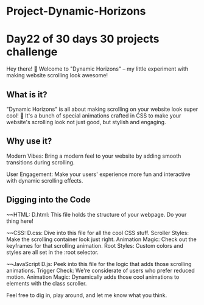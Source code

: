 # Project-Dynamic-Horizons
# Day22 of 30 days 30 projects challenge

Hey there! 👋 Welcome to "Dynamic Horizons" – my little experiment with making website scrolling look awesome!

## What is it?
"Dynamic Horizons" is all about making scrolling on your website look super cool! 🌟  It's a bunch of special animations crafted in CSS to make your website's scrolling look not just good, but stylish and engaging.

## Why use it?
Modern Vibes: Bring a modern feel to your website by adding smooth transitions during scrolling.

User Engagement: Make your users' experience more fun and interactive with dynamic scrolling effects.

## Digging into the Code 
~~HTML:
D.html: This file holds the structure of your webpage. Do your thing here!


~~CSS:
D.css: Dive into this file for all the cool CSS stuff.
Scroller Styles: Make the scrolling container look just right.
Animation Magic: Check out the keyframes for that scrolling animation.
Root Styles: Custom colors and styles are all set in the :root selector.


~~JavaScript
D.js: Peek into this file for the logic that adds those scrolling animations.
Trigger Check: We're considerate of users who prefer reduced motion.
Animation Magic: Dynamically adds those cool animations to elements with the class scroller.


Feel free to dig in, play around, and let me know what you think. 



